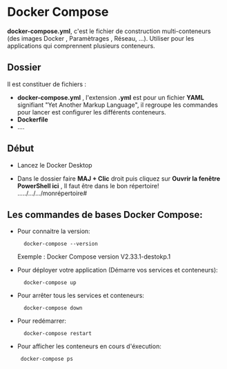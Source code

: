 # Docker Compose

**docker-compose.yml**, c'est le fichier de construction multi-conteneurs (des images Docker , Paramètrages , Réseau, ...). Utiliser pour les applications
qui comprennent plusieurs conteneurs.

## Dossier
Il est constituer de fichiers :
- **docker-compose.yml** , l'extension  **.yml** est pour un fichier **YAML** signifiant "Yet Another Markup Language", il regroupe les commandes pour lancer est configurer les différents conteneurs.
- **Dockerfile**
- ....


## Début
- Lancez le Docker Desktop

- Dans le dossier faire **MAJ + Clic** droit puis cliquez sur **Ouvrir la fenêtre PowerShell ici** , Il faut être dans le bon répertoire!
                  ...../.../.../monrépertoire#

## Les commandes de bases Docker Compose:

- Pour connaitre la version:

        docker-compose --version
    Exemple : Docker Compose version V2.33.1-destokp.1

- Pour déployer votre application (Démarre vos services et conteneurs):

        docker-compose up

- Pour arrêter tous les services et conteneurs:
    
        docker-compose down

- Pour redémarrer: 
 
        docker-compose restart

 - Pour afficher les conteneurs en cours d'éxecution:
 
        docker-compose ps

